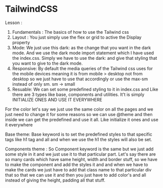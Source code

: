 # TailwindCSS

Lesson : 
1) Fundamentals : The basics of how to use the Tailwind css
2) Layout : You just simply use the flex or grid to active the Display property
3) Mode: We just use this dark: as the change that you want in the dark mode. And we use the dark mode  import statement which I have used the index.css. Simply we have to use the dark: and give that styling that you want to give to the dark mode.
4) Responsive: By default the media queries of the Tailwind css uses for the mobile devices meaning it is from mobile > desktop not from desktop so we just have to use that accordingly or use the max-sm instead of only sm. sm -> small
5) Resuable: We can set some predefined styling to it in index.css and Like there are 3 types like base, components and utilities. It't is simply INITIALIZE ONES AND USE IT EVERYWHERE

 For the color let's say we just use the same color on all the pages and we just need to change it for some reasons so we can use @theme and then inside we can get the predefined and use it all. Like initialize it ones and use it everywhere
 
 Base theme: Base keyword is to set the predefined styles to that specific tags like h1 tag and all and when we use the h1 the styles will also be set.

 Components theme : So Component keyword is the same but we just add some style in it and we just use it to that particular part. Let's say there are so many cards which have same height, width and border stuff, so we have to make the component and add the styles it and and when we have to make the cards we just have to add that class name to that particular div that so that we can use it and then you just have to add color's and all instead of giving the height, padding all that stuff.
